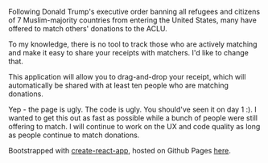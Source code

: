 Following Donald Trump's executive order banning all refugees and citizens of 7 Muslim-majority countries from entering the United States, many have offered to match others' donations to the ACLU.

To my knowledge, there is no tool to track those who are actively matching and make it easy to share your receipts with matchers. I'd like to change that.

This application will allow you to drag-and-drop your receipt, which will automatically be shared with at least ten people who
are matching donations.

Yep - the page is ugly. The code is ugly. You should've seen it on day 1 :).  I wanted to get this out as fast as possible while a bunch of people were still offering to match.  I will continue to work on the UX and code quality as long as people continue to match donations.

Bootstrapped with [create-react-app](https://github.com/facebookincubator/create-react-app/), hosted on Github Pages [here](https://lukebelliveau.github.io/aclu-matchers/).

